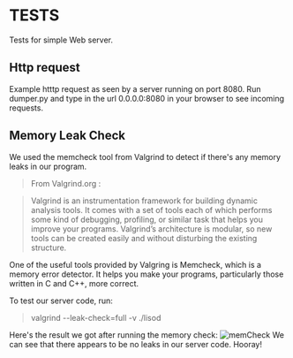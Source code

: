 # TESTS
Tests for simple Web server.

## Http request
Example htttp request as seen by a server running on port 8080. Run dumper.py and type in the url 0.0.0.0:8080 in your browser to see incoming requests.


## Memory Leak Check

We used the memcheck tool from Valgrind to detect if there's any memory leaks in our program.
>From Valgrind.org :

>Valgrind is an instrumentation framework for building dynamic analysis tools. It comes with a set of tools each of which performs some kind of debugging, profiling, or similar task that helps you improve your programs. Valgrind’s architecture is modular, so new tools can be created easily and without disturbing the existing structure.

One of the useful tools provided by Valgring is Memcheck, which is a memory error detector. It helps you make your programs, particularly those written in C and C++, more correct.

To test our server code, run:
>valgrind --leak-check=full -v ./lisod <portnumber>

Here's the result we got after running the memory check:
![memCheck](https://github.com/cornell-cs5450/project-1/blob/master/memLeak.png)
We can see that there appears to be no leaks in our server code. Hooray!
